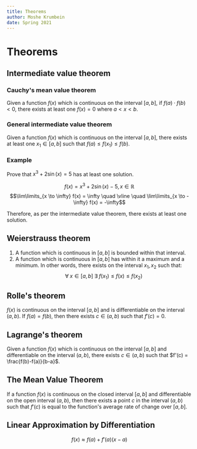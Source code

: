 ```yaml
---
title: Theorems
author: Moshe Krumbein
date: Spring 2021
---
```


# Theorems

## Intermediate value theorem

###  Cauchy's mean value theorem

Given a function $f(x)$ which is continuous on the interval $[a, b]$, if $f(a)
\cdot f(b) < 0$, there exists at least one $f(x) = 0$ where $a<x<b$.

### General intermediate value theorem

Given a function $f(x)$ which is continuous on the interval $[a, b]$, there
exists at least one $x_1 \in [a,b]$ such that $f(a) \leq f(x_1) \leq f(b)$.

### Example

Prove that $x^3 + 2\sin(x) = 5$ has at least one solution.

$$f(x) = x^3 +2\sin(x) - 5, x \in \mathbb{R}$$
$$\lim\limits_{x \to \infty} f(x) = \infty
\quad \vline \quad
\lim\limits_{x \to -\infty} f(x) = -\infty$$


Therefore, as per the intermediate value theorem, there exists at least one
solution.

## Weierstrauss theorem

1. A function which is continuous in $[a,b]$ is bounded within that interval.
2. A function which is continuous in $[a,b]$ has within it a maximum and a
minimum. In other words, there exists on the interval $x_1, x_2$ such that:
$$\forall \; x \in [a,b] \;\exists\; f(x_1) \leq f(x) \leq f(x_2)$$

## Rolle's theorem

$f(x)$ is continuous on the interval $[a,b]$ and is differentiable on the
interval $(a,b)$. If $f(a)=f(b)$, then there exists $c \in (a,b)$ such that
$f'(c)=0$.

## Lagrange's theorem

Given a function $f(x)$ which is continuous on the interval $[a,b]$ and
differentiable on the interval $(a,b)$, there exists $c \in (a,b)$ such that
$f'(c) = \frac{f(b)-f(a)}{b-a}$.


## The Mean Value Theorem

If a function $f(x)$ is continuous on the closed interval $[a,b]$ and differentiable
on the open interval $(a,b)$, then there exists a point $c$ in the interval
$(a,b)$ such that $f'(c)$ is equal to the function's average rate of change
over $[a,b]$.

## Linear Approximation by Differentiation

$$f(x) \approx f(a) +f'(a)(x-a)$$
